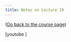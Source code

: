 ```yaml
---
title: Notes on Lecture 19
---
```


([Go back to the course page](/classes/parp/index.html))

[youtube ]

